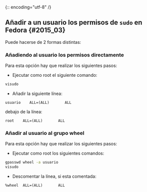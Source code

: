 {:: encoding="utf-8" /}
## Añadir a un usuario los permisos de `sudo` en Fedora {#2015_03}

Puede hacerse de 2 formas distintas:

### Añadiendo al usuario los permisos directamente

Para esta opción hay que realizar los siguientes pasos:

* Ejecutar como root el siguiente comando:
``` bash
visudo
```
* Añadir la siguiente línea:
```
usuario    ALL=(ALL)       ALL
```
debajo de la línea:
```
root    ALL=(ALL)       ALL
```

### Añadir al usuario al grupo wheel

Para esta opción hay que realizar los siguientes pasos:

* Ejecutar como root los siguientes comandos:
``` bash
gpasswd wheel -a usuario
visudo
```
* Descomentar la línea, si esta comentada:
```
%wheel  ALL=(ALL)       ALL
```

